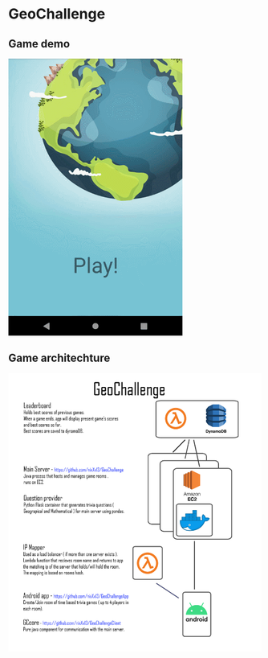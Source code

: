 # GeoChallenge
## Game demo
![alt text](https://github.com/nixXx13/GeoChallenge/blob/master/gc_demo.gif)

## Game architechture
![alt text](https://github.com/nixXx13/GeoChallenge/blob/master/Poster.jpg?raw=true)
